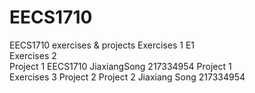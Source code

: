 # EECS1710
EECS1710 exercises & projects
Exercises 1 E1  
Exercises 2  
Project 1 EECS1710 JiaxiangSong 217334954 Project 1  
Exercises 3
Project 2 Project 2 Jiaxiang Song 217334954    
